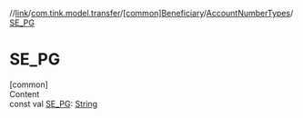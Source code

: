 //[link](../../../index.md)/[com.tink.model.transfer](../../index.md)/[[common]Beneficiary](../index.md)/[AccountNumberTypes](index.md)/[SE_PG](-s-e_-p-g.md)



# SE_PG  
[common]  
Content  
const val [SE_PG](-s-e_-p-g.md): [String](https://kotlinlang.org/api/latest/jvm/stdlib/kotlin/-string/index.html)  



